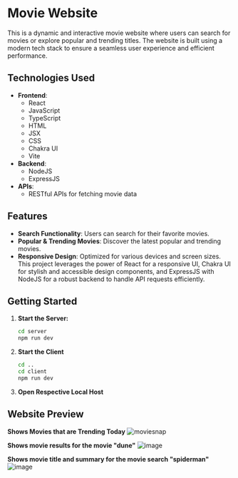 # Movie Website
This is a dynamic and interactive movie website where users can search for movies or explore popular and trending titles. The website is built using a modern tech stack to ensure a seamless user experience and efficient performance.
## Technologies Used
- **Frontend**:
  - React
  - JavaScript
  - TypeScript
  - HTML
  - JSX
  - CSS
  - Chakra UI
  - Vite
- **Backend**:
  - NodeJS
  - ExpressJS
- **APIs**:
  - RESTful APIs for fetching movie data
## Features
- **Search Functionality**: Users can search for their favorite movies.
- **Popular & Trending Movies**: Discover the latest popular and trending movies.
- **Responsive Design**: Optimized for various devices and screen sizes.
This project leverages the power of React for a responsive UI, Chakra UI for stylish and accessible design components, and ExpressJS with NodeJS for a robust backend to handle API requests efficiently.


## Getting Started

1. **Start the Server:**

   ```bash
   cd server
   npm run dev
2. **Start the Client**

   ```bash
   cd ..
   cd client
   npm run dev
   
3. **Open Respective Local Host**

## Website Preview
**Shows Movies that are Trending Today**
![moviesnap](https://github.com/sshrxt/TS-Movie-App/assets/154020906/4dfb5aa7-7c54-4e3c-a2a2-294527cb0682)

**Shows movie results for the movie "dune"**
![image](https://github.com/sshrxt/TS-Movie-App/assets/154020906/713fd970-a168-4949-a942-851380107bed)

**Shows movie title and summary for the movie search "spiderman"**
![image](https://github.com/sshrxt/TS-Movie-App/assets/154020906/23124c44-888e-453b-9042-36a22813e29c)

